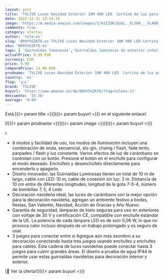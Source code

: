 ```yaml
---
layout: post
title: 'TVLIVE Luces Navidad Exterior 10M 400 LED  Cortina de luz para Interiores  Cadena de Luces de Jardín Impermeable para Decoración de Interiores y Exteriores para Navidad  Bodas  Fiestas  Blanco '
date: 2022-12-31 13:14:19
image: 'https://m.media-amazon.com/images/I/61IZ5KcEoSL._SL500_._SL400_.jpg'
comments: true
category: ofertas
author: 'tole.es'
slug: 'B09Y5G2KT6-es TVLIVE Luces Navidad Exterior 10M 400 LED Cortina de luz...'
sku: 'B09Y5G2KT6-es'
tags: [ 'Guirnaldas luminosas','Guirnaldas luminosas de exterior-interior','Iluminación','navidad','tvlive','🇪🇸', ]
actualPrice: 9.99 EUR
currency: EUR
price: 9.99
comparePrice: 14.99 EUR
prodname: 'TVLIVE Luces Navidad Exterior 10M 400 LED  Cortina de luz para Interiores  Cadena de Luces de Jardín Impermeable para Decoración de Interiores y Exteriores para Navidad  Bodas  Fiestas  Blanco '
country: 'es'
flag: '🇪🇸'
brand: 'TVLIVE'
buyurl: 'https://www.amazon.es/dp/B09Y5G2KT6/?tag=tolees-21'
descuento: '33.36'
average: '9.99'
---
```


Está [{{< param title >}}]({{< param buyurl >}}) en el siguiente enlace!

[![{{< param prodname >}}]({{< param image >}})]({{< param buyurl >}})

ℹ️:

- 8 modos y facilidad de uso, los modos de iluminación incluyen una combinación de onda, secuencial, slo-glo, chaing / flash, fade lento, parpadeo / flash y luz constante. Varios efectos de luz de carámbano se controlan con un botón. Presione el botón en el enchufe para configurar el modo deseado. Enchúfelo y desenchúfelo directamente para encenderlo y apagarlo.
- Diseño innovador, las Guirnaldas Luminosas tienen un total de 10 m de largo, cable con LED: 10 m, cable de conexión sin luz: 3 m. Distancia de 10 cm entre de diferentes longitudes, longitud de la gota 7-5-4, número de bombillas 7, 5, 4 Leds
- Decoración navideña ideal, las luces de carámbano son la mejor opción para la decoración navideña, agregan un ambiente festivo a bodas, fiestas, San Valentín, Navidad, Acción de Gracias y Año Nuevo.
- Garantía de seguridad, lámparas de hielo seguras para uso en exteriores con voltaje de 30 V y certificación CE, compatible con enchufe estándar de la UE. La potencia de cada lámpara LED es de solo 0,06 W, lo que no provoca calor incluso después de un trabajo prolongado y es seguro de usar.
- 3 juegos para conectar entre sí Agregue aún más asombro a su decoración conectando hasta tres juegos usando enchufes y enchufes para cables. Esta cadena de luces navideñas puede conectar hasta 3 juegos para cubrir grandes áreas. El diseño a prueba de agua IP44 le permite usar estas guirnaldas navideñas para decoración interior y exterior.

[🛒 Ver la oferta!!]({{< param buyurl >}})
